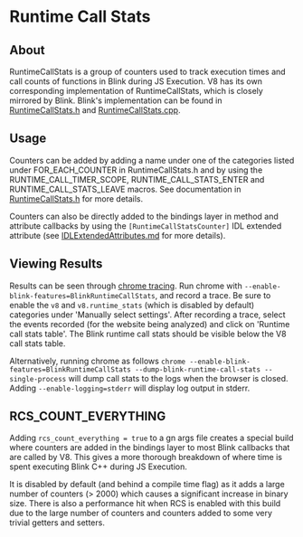 # Runtime Call Stats

## About

RuntimeCallStats is a group of counters used to track execution times and call counts of functions in Blink during JS Execution. V8 has its own corresponding implementation of RuntimeCallStats, which is closely mirrored by Blink. Blink's implementation can be found in [RuntimeCallStats.h](RuntimeCallStats.h) and [RuntimeCallStats.cpp](RuntimeCallStats.cpp).

## Usage

Counters can be added by adding a name under one of the categories listed under FOR_EACH_COUNTER in RuntimeCallStats.h and by using the RUNTIME_CALL_TIMER_SCOPE, RUNTIME_CALL_STATS_ENTER and RUNTIME_CALL_STATS_LEAVE macros. See documentation in [RuntimeCallStats.h](RuntimeCallStats.h) for more details.

Counters can also be directly added to the bindings layer in method and attribute callbacks by using the `[RuntimeCallStatsCounter]` IDL extended attribute (see [IDLExtendedAttributes.md](../../bindings/IDLExtendedAttributes.md#RuntimeCallStatsCounter_m_a) for more details).

## Viewing Results

Results can be seen through [chrome tracing](https://www.chromium.org/developers/how-tos/trace-event-profiling-tool). Run chrome with `--enable-blink-features=BlinkRuntimeCallStats`, and record a trace. Be sure to enable the `v8` and `v8.runtime_stats` (which is disabled by default) categories under 'Manually select settings'. After recording a trace, select the events recorded (for the website being analyzed) and click on 'Runtime call stats table'. The Blink runtime call stats should be visible below the V8 call stats table.

Alternatively, running chrome as follows `chrome --enable-blink-features=BlinkRuntimeCallStats --dump-blink-runtime-call-stats --single-process` will dump call stats to the logs when the browser is closed. Adding `--enable-logging=stderr` will display log output in stderr.

## RCS_COUNT_EVERYTHING

Adding `rcs_count_everything = true` to a gn args file creates a special build where counters are added in the bindings layer to most Blink callbacks that are called by V8. This gives a more thorough breakdown of where time is spent executing Blink C++ during JS Execution.

It is disabled by default (and behind a compile time flag) as it adds a large number of counters (> 2000) which causes a significant increase in binary size. There is also a performance hit when RCS is enabled with this build due to the large number of counters and counters added to some very trivial getters and setters.
